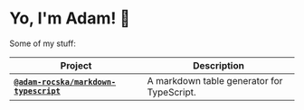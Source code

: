 # Yo, I'm Adam! 👋

Some of my stuff:

| Project                                                                                                               | Description                                |
| --------------------------------------------------------------------------------------------------------------------- | ------------------------------------------ |
| [**`@adam-rocska/markdown-typescript`**](https://github.com/adam-rocska/markdown-table-typescript?tab=readme-ov-file) | A markdown table generator for TypeScript. |

<!--
**adam-rocska/adam-rocska** is a ✨ _special_ ✨ repository because its `README.md` (this file) appears on your GitHub profile.

Here are some ideas to get you started:

- 🔭 I’m currently working on ...
- 🌱 I’m currently learning ...
- 👯 I’m looking to collaborate on ...
- 🤔 I’m looking for help with ...
- 💬 Ask me about ...
- 📫 How to reach me: ...
- 😄 Pronouns: ...
- ⚡ Fun fact: ...
-->

